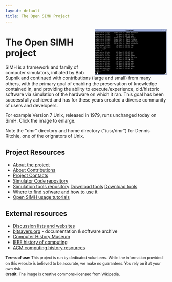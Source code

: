 ```yaml
---
layout: default
title: The Open SIMH Project
---
```

<a href="Version_7_Unix_SIMH_PDP11_Emulation_DMR.png" target="_blank"><img align="right" width="225" height="144" src="Version_7_Unix_SIMH_PDP11_Emulation_DMR_Small.png" title="Version 7 Unix running on a SimH PDP-11 emulation" alt="Terminal window running SimH"></a>

# The Open SIMH project
SIMH is a framework and family of computer simulators, initiated by Bob Supnik and continued with contributions (large and small) from many others, with the primary goal of enabling the preservation of knowledge contained in, and providing the ability to execute/experience, old/historic software via simulation of the hardware on which it ran. This goal has been successfully achieved and has for these years created a diverse community of users and developers.

For example Version 7 Unix, released in 1979, runs unchanged today on SimH.   Click the image to enlarge.

Note the "dmr" directory and home directory ("/usr/dmr") for Dennis Ritchie, one of the orignators of Unix.



## Project Resources
 * [About the project](about)
 * [About Contributions](contributions)
 * [Project Contacts](contacts)
 * [Simulator Code repository](https://github.com/{{site.simh_username}}/{{site.simh_reponame}})
 * [Simulation tools repository](https://github.com/{{site.simh_username}}/{{site.simtools_reponame}})
<a href="https://github.com/{{site.simh_username}}/{{site.simtools_reponame}}/tarball/master" class="download-button tar"><span>Download tools</span></a>
<a href="https://github.com/{{site.simh_username}}/{{site.simtools_reponame}}/zipball/master" class="download-button zip"><span>Download tools</span></a>
 * [Where to find sofware and how to use it](software)
 * [Open SIMH usage tutorials](tutorials)

## External resources
 * [Discussion lists and websites](community)
 * [bitsavers.org](http://bitsavers.org/) - documentation & software archive
 * [Computer History Museum](https://computerhistory.org/)
 * [IEEE history of computing](https://www.computer.org/csdl/magazine/an)
 * [ACM computing history resources](https://history.acm.org/acm-history/computing-history-resources-and-guides/computing-history-resources-and-guides-2/)

<small>**Terms of use:** This project is run by dedicated volunteers.
While the information provided on this website is believed to be accurate, we make no guarantees.
You rely on it at your own risk. </small><br />
<small>**Credit:** The image is creative commons-licensed from Wikipedia.</small>
